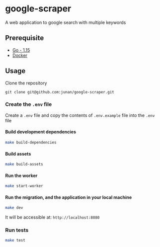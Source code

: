 # google-scraper
A web application to google search with multiple keywords 

## Prerequisite
* [Go - 1.15](https://golang.org/doc/go1.15)
* [Docker](https://docs.docker.com/get-docker/)


## Usage

Clone the repository

`git clone git@github.com:junan/google-scraper.git`

### Create the `.env` file

Create a `.env` file and copy the contents of `.env.example` file into the `.env` file

#### Build development dependencies

  ```sh
  make build-dependencies
  ```

#### Build assets

  ```sh
  make build-assets
  ```

#### Run the worker

  ```sh
  make start-worker
  ```

#### Run the migration, and the application in your local machine

  ```sh
  make dev
  ```

It will be accessible at: `http://localhost:8080`

### Run tests

```sh
make test
```
